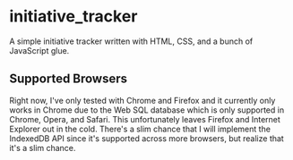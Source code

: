 initiative_tracker
==================

A simple initiative tracker written with HTML, CSS, and a bunch of JavaScript glue.

Supported Browsers
------------------

Right now, I've only tested with Chrome and Firefox and it currently only works in Chrome due to the Web SQL database
which is only supported in Chrome, Opera, and Safari.  This unfortunately leaves Firefox and Internet Explorer out in
the cold.  There's a slim chance that I will implement the IndexedDB API since it's supported across more browsers,
but realize that it's a slim chance.
